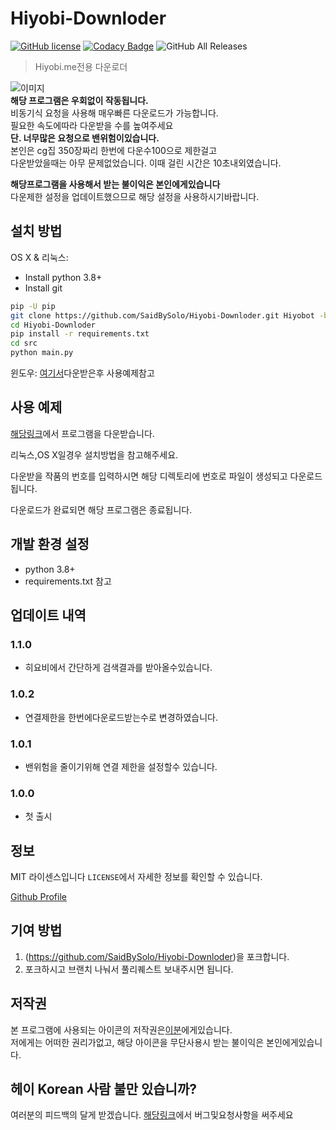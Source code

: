 # Hiyobi-Downloder

[![GitHub license](https://img.shields.io/github/license/SaidBySolo/Hiyobi-Downloder)](https://github.com/SaidBySolo/Hiyobi-Downloder/blob/master/LICENSE)
[![Codacy Badge](https://api.codacy.com/project/badge/Grade/d578d5329d034abfbc8311c032caf172)](https://www.codacy.com/manual/SaidBySolo/Hiyobi-Downloder?utm_source=github.com&amp;utm_medium=referral&amp;utm_content=SaidBySolo/Hiyobi-Downloder&amp;utm_campaign=Badge_Grade)
![GitHub All Releases](https://img.shields.io/github/downloads/SaidBySolo/Hiyobi-Downloder/total)

> Hiyobi.me전용 다운로더

![이미지](https://i.imgur.com/VJbPq3B.gif)  
**해당 프로그램은 우회없이 작동됩니다.**  
비동기식 요청을 사용해 매우빠른 다운로드가 가능합니다.  
필요한 속도에따라 다운받을 수를 높여주세요  
**단. 너무많은 요청으로 밴위험이있습니다.**  
본인은 cg집 350장짜리 한번에 다운수100으로 제한걸고  
다운받았을때는 아무 문제없었습니다. 
이때 걸린 시간은 10초내외였습니다.  

**해당프로그램을 사용해서 받는 불이익은 본인에게있습니다**  
다운제한 설정을 업데이트했으므로 해당 설정을 사용하시기바랍니다.

## 설치 방법

OS X & 리눅스:

* Install python 3.8+
* Install git

```sh
pip -U pip
git clone https://github.com/SaidBySolo/Hiyobi-Downloder.git Hiyobot -b master
cd Hiyobi-Downloder
pip install -r requirements.txt
cd src
python main.py
```

윈도우:
[여기서](https://github.com/SaidBySolo/Hiyobi-Downloder/releases)다운받은후 사용예제참고

## 사용 예제

[해당링크](https://github.com/SaidBySolo/Hiyobi-Downloder/releases)에서 프로그램을 다운받습니다.

리눅스,OS X일경우 설치방법을 참고해주세요.

다운받을 작품의 번호를 입력하시면 해당 디렉토리에 번호로 파일이 생성되고 다운로드됩니다.  

다운로드가 완료되면 해당 프로그램은 종료됩니다.

## 개발 환경 설정

* python 3.8+  
* requirements.txt 참고  

## 업데이트 내역

### 1.1.0  

* 히요비에서 간단하게 검색결과를 받아올수있습니다.

### 1.0.2  

* 연결제한을 한번에다운로드받는수로 변경하였습니다.  

### 1.0.1  

* 밴위험을 줄이기위해 연결 제한을 설정할수 있습니다.

### 1.0.0  

* 첫 출시  

## 정보

MIT 라이센스입니다
``LICENSE``에서 자세한 정보를 확인할 수 있습니다.

[Github Profile](https://github.com/saidbysolo/)

## 기여 방법

1. (<https://github.com/SaidBySolo/Hiyobi-Downloder>)을 포크합니다.
2. 포크하시고 브랜치 나눠서 풀리퀘스트 보내주시면 됩니다.

## 저작권  

본 프로그램에 사용되는 아이콘의 저작권은[이분](https://www.pixiv.net/artworks/80977428)에게있습니다.  
저에게는 어떠한 권리가없고, 해당 아이콘을 무단사용시 받는 불이익은 본인에게있습니다.

## 헤이 Korean 사람 불만 있습니까?

여러분의 피드백의 달게 받겠습니다.
[해당링크](https://github.com/SaidBySolo/Hiyobi-Downloder/issues)에서 버그및요청사항을 써주세요
<!-- Markdown link & img dfn's -->
